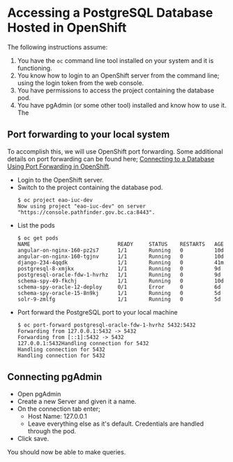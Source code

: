 # Accessing a PostgreSQL Database Hosted in OpenShift

The following instructions assume:
1. You have the `oc` command line tool installed on your system and it is functioning.
1. You know how to login to an OpenShift server from the command line; using the login token from the web console.
1. You have permissions to access the project containing the database pod.
1. You have pgAdmin (or some other tool) installed and know how to use it.  The 

## Port forwarding to your local system

To accomplish this, we will use OpenShift port forwarding.  Some additional details on port forwarding can be found here; [Connecting to a Database Using Port Forwarding in OpenShift](https://blog.openshift.com/openshift-connecting-database-using-port-forwarding/).

- Login to the OpenShift server.
- Switch to the project containing the database pod.
  ```
  $ oc project eao-iuc-dev
  Now using project "eao-iuc-dev" on server "https://console.pathfinder.gov.bc.ca:8443".
  ```
- List the pods
  ```
  $ oc get pods
  NAME                            READY     STATUS    RESTARTS   AGE
  angular-on-nginx-160-pz2s7      1/1       Running   0          10d
  angular-on-nginx-160-tgjnv      1/1       Running   0          10d
  django-234-4qqdk                1/1       Running   0          41m
  postgresql-8-xmjkx              1/1       Running   0          9d
  postgresql-oracle-fdw-1-hvrhz   1/1       Running   0          9d
  schema-spy-49-fkchj             1/1       Running   0          10d
  schema-spy-oracle-12-deploy     0/1       Error     0          6d
  schema-spy-oracle-15-8n9kj      1/1       Running   0          5d
  solr-9-zmlfg                    1/1       Running   0          5d
  ```
- Port forward the PostgreSQL port to your local machine
  ```
  $ oc port-forward postgresql-oracle-fdw-1-hvrhz 5432:5432
  Forwarding from 127.0.0.1:5432 -> 5432
  Forwarding from [::1]:5432 -> 5432
  127.0.0.1:5432Handling connection for 5432
  Handling connection for 5432
  Handling connection for 5432
  ```

## Connecting pgAdmin

- Open pgAdmin
- Create a new Server and given it a name.
- On the connection tab enter;
  - Host Name: 127.0.0.1
  - Leave everything else as it's default.  Credentials are handled through the pod.
- Click save.

You should now be able to make queries.